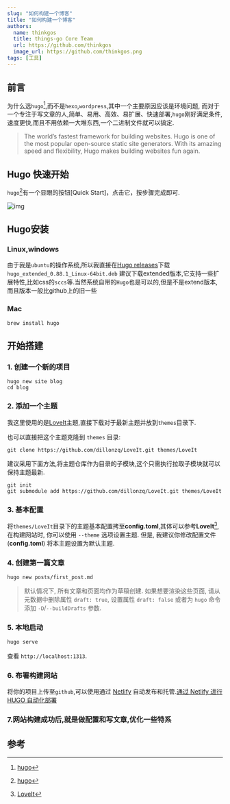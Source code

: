 ```yaml
---
slug: "如何构建一个博客"
title: "如何构建一个博客"
authors:
  name: thinkgos
  title: things-go Core Team
  url: https://github.com/thinkgos
  image_url: https://github.com/thinkgos.png
tags: [工具]
---
```


## 前言

为什么选`hugo`[^1],而不是`hexo`,`wordpress`,其中一个主要原因应该是环境问题, 而对于一个专注于写文章的人,简单、易用、高效、易扩展、快速部署,`hugo`刚好满足条件,速度更快,而且不用依赖一大堆东西,一个二进制文件就可以搞定.

> The world’s fastest framework for building websites. Hugo is one of the most popular open-source static site generators. With its amazing speed and flexibility, Hugo makes building websites fun again.

## Hugo 快速开始

`hugo`[^1]有一个显眼的按钮[Quick Start]，点击它，按步骤完成即可.

![img](http://imgur.thinkgos.cn/imgur/202111012032950.webp)

## Hugo安装

### Linux,windows

由于我是`ubuntu`的操作系统,所以我直接在[Hugo releases](https://github.com/gohugoio/hugo/releases)下载`hugo_extended_0.88.1_Linux-64bit.deb` 建议下载extended版本,它支持一些扩展特性,比如css的`sccs`等.当然系统自带的`Hugo`也是可以的,但是不是extend版本,而且版本一般比github上的旧一些

### Mac

```shell
brew install hugo
```

## 开始搭建

### 1. 创建一个新的项目

```shell
hugo new site blog
cd blog
```

### 2. 添加一个主题

我这里使用的是[LoveIt](https://github.com/dillonzq/LoveIt)主题,直接下载对于最新主题并放到`themes`目录下.

也可以直接把这个主题克隆到 `themes` 目录:

```
git clone https://github.com/dillonzq/LoveIt.git themes/LoveIt
```

建议采用下面方法,将主题仓库作为目录的子模块,这个只需执行拉取子模块就可以保持主题最新.

```shell
git init
git submodule add https://github.com/dillonzq/LoveIt.git themes/LoveIt
```

### 3. 基本配置

将`themes/LoveIt`目录下的主题基本配置拷至**config.toml**,其体可以参考**LoveIt**[^2],在构建网站时, 你可以使用 `--theme` 选项设置主题. 但是, 我建议你修改配置文件 (**config.toml**) 将本主题设置为默认主题.

### 4. 创建第一篇文章

```shell
hugo new posts/first_post.md
```

> 默认情况下, 所有文章和页面均作为草稿创建. 如果想要渲染这些页面, 请从元数据中删除属性 `draft: true`, 设置属性 `draft: false` 或者为 `hugo` 命令添加 `-D`/`--buildDrafts` 参数.

### 5. 本地启动

```bash
hugo serve
```

查看 `http://localhost:1313`.

### 6. 布署构建网站

将你的项目上传至`github`,可以使用通过 [Netlify](https://www.netlify.com/) 自动发布和托管.[通过 Netlify 进行 HUGO 自动化部署](https://www.netlify.com/blog/2015/07/30/hosting-hugo-on-netlifyinsanely-fast-deploys/)

### 7.网站构建成功后,就是做配置和写文章,优化一些特系 

## 参考

[^1]: [hugo](https://gohugo.io/)

[^2]: [LoveIt](https://hugoloveit.com/zh-cn/theme-documentation-basics/)
